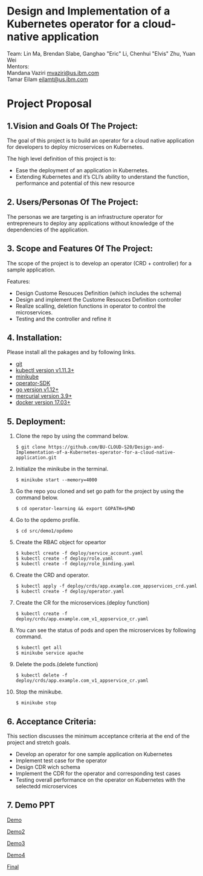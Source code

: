 # Design and Implementation of a Kubernetes operator for a cloud-native application

Team: Lin Ma, Brendan Slabe, Ganghao "Eric" Li, Chenhui "Elvis" Zhu, Yuan Wei   
Mentors:  
Mandana Vaziri ​mvaziri@us.ibm.com​  
Tamar Eilam eilamt@us.ibm.com  

# Project Proposal 

## 1.Vision and Goals Of The Project:
The goal of this project is to build an operator for a cloud native application for developers to deploy microservices on Kubernetes. 

The high level definition of this project is to: 
* Ease the deployment of an application in Kubernetes.
* Extending Kubernetes and it’s CLI’s ability to understand the function, performance and potential of this new resource  


## 2. Users/Personas Of The Project:
The personas we are targeting is an infrastructure operator for entrepreneurs to deploy any applications without knowledge of the dependencies of the application.


## 3. Scope and Features Of The Project:
The scope of the project is to develop an operator (CRD + controller) for a sample application.

Features:
* Design Custome Resouces Definition (which includes the schema)
* Design and implement the Custome Resouces Definition controller
* Realize scalling, deletion functions in operator to control the microservices.
* Testing and the controller and refine it 

## 4. Installation: 
Please install all the pakages and  by following links.
* [git](https://git-scm.com/downloads)
* [kubectl version v1.11.3+](https://kubernetes.io/docs/tasks/tools/install-kubectl/)
* [minikube](https://kubernetes.io/docs/tasks/tools/install-minikube/)
* [operator-SDK](https://sdk.operatorframework.io/docs/install-operator-sdk/)
* [go version v1.12+](https://golang.org/dl/)
* [mercurial version 3.9+](https://www.mercurial-scm.org/downloads)
* [docker version 17.03+](https://docs.docker.com/get-docker/)

## 5. Deployment:
1. Clone the repo by using the command below.   
    ```
    $ git clone https://github.com/BU-CLOUD-S20/Design-and-Implementation-of-a-Kubernetes-operator-for-a-cloud-native-application.git   
    ```
2. Initialize the minikube in the terminal.   
    ```
    $ minikube start --memory=4000   
    ```
3. Go the repo you cloned and set go path for the project by using the command below.   
    ```
    $ cd operator-learning && export GOPATH=$PWD   
    ```
4. Go to the opdemo profile.   
    ```
    $ cd src/demo1/opdemo   
    ```
5. Create the RBAC object for opeartor   
    ```
    $ kubectl create -f deploy/service_account.yaml   
    $ kubectl create -f deploy/role.yaml   
    $ kubectl create -f deploy/role_binding.yaml   
    ```
6. Create the CRD and operator.   
    ```
    $ kubectl apply -f deploy/crds/app.example.com_appservices_crd.yaml    
    $ kubectl create -f deploy/operator.yaml   
    ```
7. Create the CR for the microservices.(deploy function)      
    ```
    $ kubectl create -f deploy/crds/app.example.com_v1_appservice_cr.yaml   
    ```
8. You can see the status of pods and open the microservices by following command.   
    ```
    $ kubectl get all
    $ minikube service apache
    ```
9. Delete the pods.(delete function)   
    ```
    $ kubectl delete -f deploy/crds/app.example.com_v1_appservice_cr.yaml   
    ```
10. Stop the minikube.    
    ```
    $ minikube stop    
    ```

## 6. Acceptance Criteria:
This section discusses the minimum acceptance criteria at the end of the project and stretch goals.

* Develop an operator for one sample application on Kubernetes 
* Implement test case for the operator 
* Design CDR wich schema 
* Implement the CDR for the operator and corresponding test cases 
* Testing overall performance on the operator on Kubernetes with the selectedd microservices

## 7. Demo PPT
[Demo](https://docs.google.com/presentation/d/1BU5wfGXK9S8Pf8SZImy87siaeywIGy-xiimfU3lXoaY/edit)  


[Demo2](https://docs.google.com/presentation/d/1gmJYY3QYA_xBIzChOqLy_ovGRANse0GVDBQ747lgFTE/edit#slide=id.g70d0994122_1_2956)


[Demo3](https://docs.google.com/presentation/d/10IKEp8qYGuKD5has8A5orP4RJ6Knr88RqPgRaFwaDdI/edit#slide=id.p)


[Demo4](https://docs.google.com/presentation/d/10--GophiCxISNXilWHVruWOu4IiQ06m_fROMDC1EthA/edit#slide=id.g732f1a43a8_0_107) 


[Final](https://docs.google.com/presentation/d/14BEiWadCBx_q0WPgXZw_FoNf3Y3B75TwLAfUIig8MqM/edit#slide=id.g800f20a85e_3_2123)



